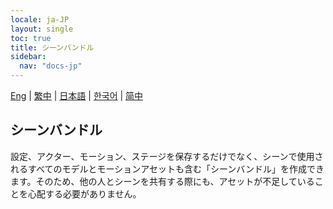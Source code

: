 ```yaml
---
locale: ja-JP
layout: single
toc: true
title: シーンバンドル
sidebar:
  nav: "docs-jp"
---
```

[Eng](/dancexr/features/scene_bundle) | [繁中](/tw/dancexr/features/scene_bundle) | [日本語](/jp/dancexr/features/scene_bundle) | [한국어](/kr/dancexr/features/scene_bundle) | [简中](/zh/dancexr/features/scene_bundle)

## シーンバンドル
設定、アクター、モーション、ステージを保存するだけでなく、シーンで使用されるすべてのモデルとモーションアセットも含む「シーンバンドル」を作成できます。そのため、他の人とシーンを共有する際にも、アセットが不足していることを心配する必要がありません。